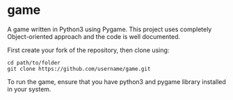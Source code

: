 # game

A game written in Python3 using Pygame. This project uses completely Object-oriented approach and the code is well documented. 

First create your fork of the repository, then clone using:

`cd path/to/folder  `<br>
`git clone https://github.com/username/game.git`

To run the game, ensure that you have python3 and pygame library installed in your system.
